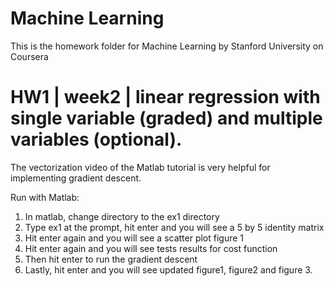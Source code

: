 # Machine Learning
This is the homework folder for Machine Learning by Stanford University on Coursera

# HW1 | week2 | linear regression with single variable (graded) and multiple variables (optional).
The vectorization video of the Matlab tutorial is very helpful for implementing gradient descent. 

Run with Matlab:

1. In matlab, change directory to the ex1 directory
2. Type ex1 at the prompt, hit enter and you will see a 5 by 5 identity matrix
3. Hit enter again and you will see a scatter plot figure 1
4. Hit enter again and you will see tests results for cost function
5. Then hit enter to run the gradient descent
6. Lastly, hit enter and you will see updated figure1, figure2 and figure 3. 
